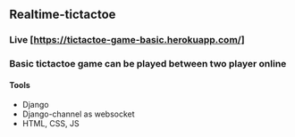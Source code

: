 ## Realtime-tictactoe
### Live [https://tictactoe-game-basic.herokuapp.com/]
### Basic tictactoe game can be played between two player online
#### Tools
- Django
- Django-channel as websocket
- HTML, CSS, JS